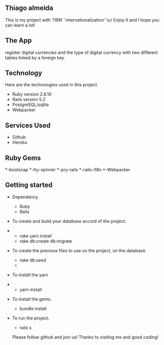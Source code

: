 ## Thiago almeida
This is my project with 'I18N' 'internationalization' \o/ 
Enjoy It and I hope you can learn a lot!


## The App

register digital currencies and the type of digital currency
with two different tables linked by a foreign key.

## Technology 

Here are the technologies used in this project.

* Ruby version  2.6.10
* Rails version 5.2
* PostgreSQL/sqlite
* Webpacker

## Services Used

* Github
* Heroku

## Ruby Gems

*-bootsnap
*-tty-spinner
*-pry-rails
*-rails-i18n
*-Webpacker

## Getting started

* Dependency
  - Ruby  
  - Rails

* To create and build your database accord of the project.
* - rake yarn install
  - rake db:create db:migrate
  
* To create the previous files to use on the project, on the database.
  - rake db:seed 
  - 
* To install the yarn
* - yarn install
* To install the gems.
  - bundle install


  
* To run the project.
  - rails s


  Please follow github and join us!
  Thanks to visiting me and good coding!
